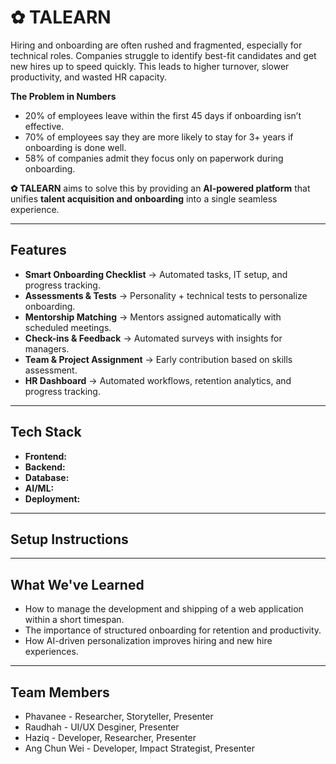 # ✿ TALEARN

Hiring and onboarding are often rushed and fragmented, especially for technical roles. Companies struggle to identify best-fit candidates and get new hires up to speed quickly. This leads to higher turnover, slower productivity, and wasted HR capacity.

**The Problem in Numbers**  
- 20% of employees leave within the first 45 days if onboarding isn’t effective.  
- 70% of employees say they are more likely to stay for 3+ years if onboarding is done well.  
- 58% of companies admit they focus only on paperwork during onboarding.  

**✿ TALEARN** aims to solve this by providing an **AI-powered platform** that unifies **talent acquisition and onboarding** into a single seamless experience.  

---

## Features
- **Smart Onboarding Checklist** → Automated tasks, IT setup, and progress tracking.  
- **Assessments & Tests** → Personality + technical tests to personalize onboarding.  
- **Mentorship Matching** → Mentors assigned automatically with scheduled meetings.  
- **Check-ins & Feedback** → Automated surveys with insights for managers.  
- **Team & Project Assignment** → Early contribution based on skills assessment.  
- **HR Dashboard** → Automated workflows, retention analytics, and progress tracking.  

---

## Tech Stack
- **Frontend:** 
- **Backend:** 
- **Database:** 
- **AI/ML:** 
- **Deployment:** 

---

## Setup Instructions

---

## What We've Learned
- How to manage the development and shipping of a web application within a short timespan.
- The importance of structured onboarding for retention and productivity.
- How AI-driven personalization improves hiring and new hire experiences.

--- 

## Team Members
- Phavanee - Researcher, Storyteller, Presenter
- Raudhah - UI/UX Desginer, Presenter
- Haziq -  Developer, Researcher, Presenter
- Ang Chun Wei - Developer, Impact Strategist, Presenter
